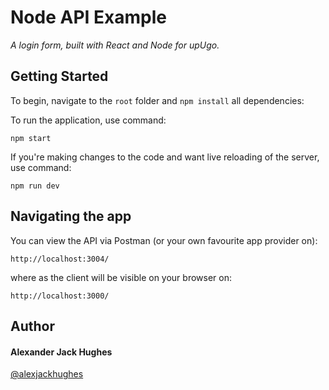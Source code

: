 # Node API Example

_A login form, built with React and Node for upUgo._

## Getting Started

To begin, navigate to the `root` folder and `npm install` all dependencies:

To run the application, use command:

```
npm start
```

If you're making changes to the code and want live reloading of the server, use command:

```
npm run dev
```

## Navigating the app

You can view the API via Postman (or your own favourite app provider on):

```
http://localhost:3004/
```

where as the client will be visible on your browser on:

```
http://localhost:3000/
```

## Author

#### **Alexander Jack Hughes**

[@alexjackhughes](https://twitter.com/alexjackhughes "Twitter")
